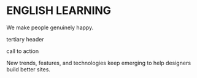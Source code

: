 # ENGLISH LEARNING

We make people genuinely happy.

tertiary header

call to action

New trends, features, and technologies keep emerging to help designers build better sites.